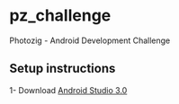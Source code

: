 # pz_challenge
Photozig - Android Development Challenge

## Setup instructions

1- Download [Android Studio 3.0](https://developer.android.com/studio/index.html)
